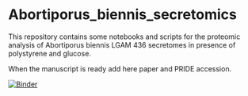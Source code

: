 # Abortiporus_biennis_secretomics

This repository contains some notebooks and scripts for the proteomic analysis of Abortiporus biennis LGAM 436 secretomes in presence of polystyrene and glucose.

When the manuscript is ready add here paper and PRIDE accession.


[![Binder](https://mybinder.org/badge_logo.svg)](https://mybinder.org/v2/gh/Roman-Si/Abortiporus_biennis_secretomics/main?labpath=code%2Fpolyporales_mycocsm.ipynb)

